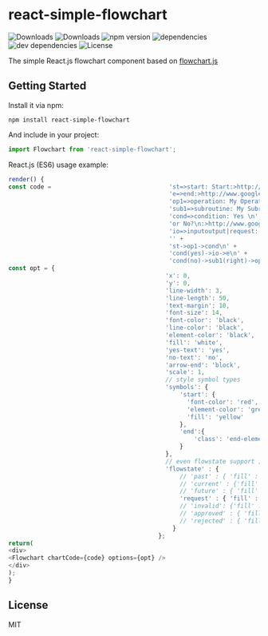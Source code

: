 # react-simple-flowchart

![Downloads](https://img.shields.io/npm/dm/react-simple-flowchart.svg)
![Downloads](https://img.shields.io/npm/dt/react-simple-flowchart.svg)
![npm version](https://img.shields.io/npm/v/react-simple-flowchart.svg)
![dependencies](https://img.shields.io/david/alwinn1977/react-simple-flowchart.svg)
![dev dependencies](https://img.shields.io/david/dev/alwinn1977/react-simple-flowchart.svg)
![License](https://img.shields.io/npm/l/react-simple-flowchart.svg)

The simple React.js flowchart component based on [flowchart.js](https://github.com/adrai/flowchart.js)

## Getting Started

Install it via npm:

```shell
npm install react-simple-flowchart
```

And include in your project:

```javascript
import Flowchart from 'react-simple-flowchart';
```

React.js (ES6) usage example:

```javascript
render() {
const code =                                 'st=>start: Start:>http://www.google.com[blank]\n' +
                                             'e=>end:>http://www.google.com\n' +
                                             'op1=>operation: My Operation\n' +
                                             'sub1=>subroutine: My Subroutine\n' +
                                             'cond=>condition: Yes \n' +
                                             'or No?\n:>http://www.google.com' +
                                             'io=>inputoutput|request: catch something...\n' +
                                             '' +
                                             'st->op1->cond\n' +
                                             'cond(yes)->io->e\n' +
                                             'cond(no)->sub1(right)->op1';
const opt = {
                                            'x': 0,
                                            'y': 0,
                                            'line-width': 3,
                                            'line-length': 50,
                                            'text-margin': 10,
                                            'font-size': 14,
                                            'font-color': 'black',
                                            'line-color': 'black',
                                            'element-color': 'black',
                                            'fill': 'white',
                                            'yes-text': 'yes',
                                            'no-text': 'no',
                                            'arrow-end': 'block',
                                            'scale': 1,
                                            // style symbol types
                                            'symbols': {
                                                'start': {
                                                  'font-color': 'red',
                                                  'element-color': 'green',
                                                  'fill': 'yellow'
                                                },
                                                'end':{
                                                    'class': 'end-element'
                                                }
                                            },
                                            // even flowstate support ;-)
                                            'flowstate' : {
                                                // 'past' : { 'fill' : '#CCCCCC', 'font-size' : 12},
                                                // 'current' : {'fill' : 'yellow', 'font-color' : 'red', 'font-weight' : 'bold'},
                                                // 'future' : { 'fill' : '#FFFF99'},
                                                'request' : { 'fill' : 'blue'}//,
                                                // 'invalid': {'fill' : '#444444'},
                                                // 'approved' : { 'fill' : '#58C4A3', 'font-size' : 12, 'yes-text' : 'APPROVED', 'no-text' : 'n/a' },
                                                // 'rejected' : { 'fill' : '#C45879', 'font-size' : 12, 'yes-text' : 'n/a', 'no-text' : 'REJECTED' }
                                              }
                                          };
return(
<div>
<Flowchart chartCode={code} options={opt} />
</div>
);
}
```

## License

MIT

